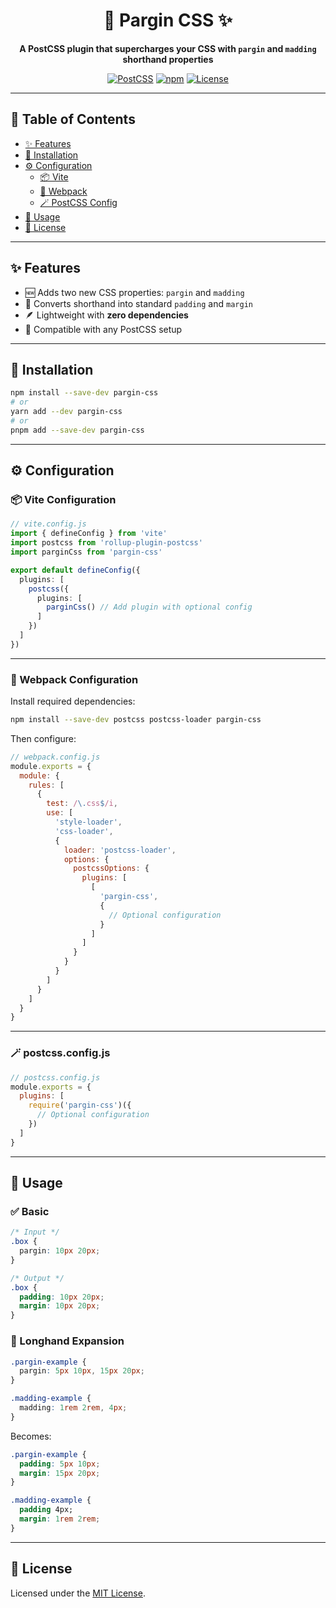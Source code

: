 <div align="center">

# 🎨 Pargin CSS ✨  
**A PostCSS plugin that supercharges your CSS with `pargin` and `madding` shorthand properties**

[![PostCSS](https://img.shields.io/badge/PostCSS-%23DD3A0A.svg?style=flat&logo=postcss&logoColor=white)](https://postcss.org/)
[![npm](https://img.shields.io/npm/v/pargin-css)](https://www.npmjs.com/package/pargin-css)
[![License](https://img.shields.io/npm/l/pargin-css)](./LICENSE)

</div>

---

## 🔗 Table of Contents

- [✨ Features](#-features)
- [🔧 Installation](#-installation)
- [⚙️ Configuration](#️-configuration)
  - [📦 Vite](#-vite-configuration)
  - [🧰 Webpack](#-webpack-configuration)
  - [🪄 PostCSS Config](#-postcssconfigjs)
- [🚀 Usage](#-usage)
- [📄 License](#-license)

---

## ✨ Features

- 🆕 Adds two new CSS properties: `pargin` and `madding`
- 🔄 Converts shorthand into standard `padding` and `margin`
- 🪶 Lightweight with **zero dependencies**
- 🔧 Compatible with any PostCSS setup

---

## 🔧 Installation

```bash
npm install --save-dev pargin-css
# or
yarn add --dev pargin-css
# or
pnpm add --save-dev pargin-css
```

---

## ⚙️ Configuration

### 📦 Vite Configuration

```ts
// vite.config.js
import { defineConfig } from 'vite'
import postcss from 'rollup-plugin-postcss'
import parginCss from 'pargin-css'

export default defineConfig({
  plugins: [
    postcss({
      plugins: [
        parginCss() // Add plugin with optional config
      ]
    })
  ]
})
```

---

### 🧰 Webpack Configuration

Install required dependencies:

```bash
npm install --save-dev postcss postcss-loader pargin-css
```

Then configure:

```js
// webpack.config.js
module.exports = {
  module: {
    rules: [
      {
        test: /\.css$/i,
        use: [
          'style-loader',
          'css-loader',
          {
            loader: 'postcss-loader',
            options: {
              postcssOptions: {
                plugins: [
                  [
                    'pargin-css',
                    {
                      // Optional configuration
                    }
                  ]
                ]
              }
            }
          }
        ]
      }
    ]
  }
}
```

---

### 🪄 postcss.config.js

```js
// postcss.config.js
module.exports = {
  plugins: [
    require('pargin-css')({
      // Optional configuration
    })
  ]
}
```

---

## 🚀 Usage

### ✅ Basic

```css
/* Input */
.box {
  pargin: 10px 20px;
}

/* Output */
.box {
  padding: 10px 20px;
  margin: 10px 20px;
}
```

### 🔁 Longhand Expansion

```css
.pargin-example {
  pargin: 5px 10px, 15px 20px;
}

.madding-example {
  madding: 1rem 2rem, 4px;
}
```

Becomes:

```css
.pargin-example {
  padding: 5px 10px;
  margin: 15px 20px;
}

.madding-example {
  padding 4px;
  margin: 1rem 2rem;
}
```

---

## 📄 License

Licensed under the [MIT License](./LICENSE).
